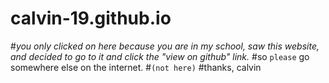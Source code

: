 # calvin-19.github.io

#_*you only clicked on here because you are in my school, saw this website, and decided to go to it and click the "view on github" link.*_
#so ```please``` go somewhere else on the internet.
#```(not here)```
#thanks, calvin
